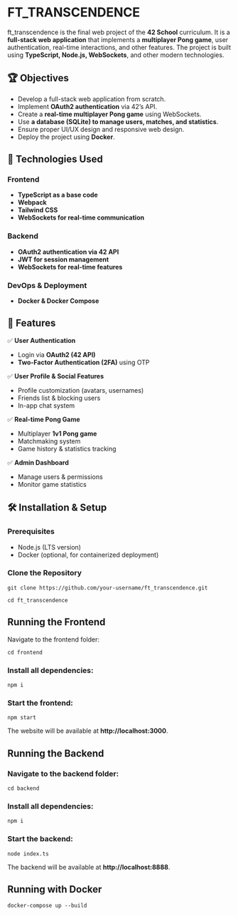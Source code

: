 # FT_TRANSCENDENCE


ft_transcendence is the final web project of the **42 School** curriculum. It is a **full-stack web application** that implements a **multiplayer Pong game**, user authentication, real-time interactions, and other features. The project is built using **TypeScript, Node.js, WebSockets**, and other modern technologies.

## 🏆 Objectives

- Develop a full-stack web application from scratch.
- Implement **OAuth2 authentication** via 42’s API.
- Create a **real-time multiplayer Pong game** using WebSockets.
- Use **a database (SQLite) to manage users, matches, and statistics**.
- Ensure proper UI/UX design and responsive web design.
- Deploy the project using **Docker**.

## 🚀 Technologies Used

### **Frontend**
- **TypeScript as a base code**
- **Webpack**
- **Tailwind CSS**
- **WebSockets for real-time communication**

### **Backend**
- **OAuth2 authentication via 42 API**
- **JWT for session management**
- **WebSockets for real-time features**

### **DevOps & Deployment**
- **Docker & Docker Compose**

## 📜 Features

✅ **User Authentication**
- Login via **OAuth2 (42 API)**
- **Two-Factor Authentication (2FA)** using OTP

✅ **User Profile & Social Features**
- Profile customization (avatars, usernames)
- Friends list & blocking users
- In-app chat system

✅ **Real-time Pong Game**
- Multiplayer **1v1 Pong game**
- Matchmaking system
- Game history & statistics tracking

✅ **Admin Dashboard**
- Manage users & permissions
- Monitor game statistics

## 🛠️ Installation & Setup

### **Prerequisites**
- Node.js (LTS version)
- Docker (optional, for containerized deployment)

### **Clone the Repository**
```
git clone https://github.com/your-username/ft_transcendence.git

cd ft_transcendence
```

## Running the Frontend
Navigate to the frontend folder:

```
cd frontend
```

### Install all dependencies:

```
npm i
```

### Start the frontend:

```
npm start
```

The website will be available at **http://localhost:3000**.

## Running the Backend
### Navigate to the backend folder:

```
cd backend
```

### Install all dependencies:

```
npm i
```
### Start the backend:

```
node index.ts
```
The backend will be available at **http://localhost:8888**.

## Running with Docker
```
docker-compose up --build
```
